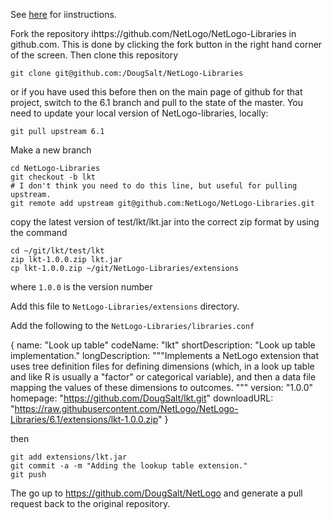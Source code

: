 See [here](https://github.com/NetLogo/NetLogo-Libraries#netlogo-libraries) for iinstructions.

Fork the repository ihttps://github.com/NetLogo/NetLogo-Libraries in github.com. This is done by clicking the fork button in the right hand corner of the screen. Then clone this repository

```
git clone git@github.com:/DougSalt/NetLogo-Libraries
```

or if you have used this before then on the main page of github for that
project, switch to the 6.1 branch and pull to the state of the master.
You need to update your local version of NetLogo-libraries, locally:

```
git pull upstream 6.1
```

Make a new branch

```
cd NetLogo-Libraries
git checkout -b lkt
# I don't think you need to do this line, but useful for pulling upstream.
git remote add upstream git@github.com:NetLogo/NetLogo-Libraries.git
```

copy the latest version of test/lkt/lkt.jar into the correct zip format
by using the command

```
cd ~/git/lkt/test/lkt
zip lkt-1.0.0.zip lkt.jar
cp lkt-1.0.0.zip ~/git/NetLogo-Libraries/extensions
```

where `1.0.0` is the version number

Add this file to `NetLogo-Libraries/extensions` directory.

Add the following to the `NetLogo-Libraries/libraries.conf`


{
    name: "Look up table"
    codeName: "lkt"
    shortDescription: "Look up table implementation."
    longDescription: """Implements a NetLogo extension that uses tree definition files for defining dimensions (which, in a look up table and like R is usually  a "factor" or categorical variable), and then a data file mapping the values of these dimensions to outcomes.
"""
    version: "1.0.0"
    homepage: "https://github.com/DougSalt/lkt.git"
    downloadURL: "https://raw.githubusercontent.com/NetLogo/NetLogo-Libraries/6.1/extensions/lkt-1.0.0.zip"
}

then

```
git add extensions/lkt.jar
git commit -a -m "Adding the lookup table extension."
git push
```

The go up to https://github.com/DougSalt/NetLogo and generate a pull request back to the original repository.

